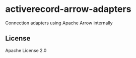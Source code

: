 # activerecord-arrow-adapters
Connection adapters using Apache Arrow internally

## License

Apache License 2.0
